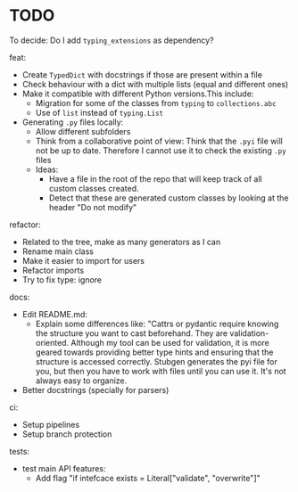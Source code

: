 # TODO

To decide: Do I add `typing_extensions` as dependency?

feat:

- Create `TypedDict` with docstrings if those are present within a file
- Check behaviour with a dict with multiple lists (equal and different ones)
- Make it compatible with different Python versions.This include:
  - Migration for some of the classes from `typing` to `collections.abc`
  - Use of `list` instead of `typing.List`
- Generating `.py` files locally:
  - Allow different subfolders
  - Think from a collaborative point of view: Think that the `.pyi` file will not be up
    to date. Therefore I cannot use it to check the existing `.py` files
  - Ideas:
    - Have a file in the root of the repo that will keep track of all custom classes created.
    - Detect that these are generated custom classes by looking at the header "Do not modify"

refactor:

- Related to the tree, make as many generators as I can
- Rename main class
- Make it easier to import for users
- Refactor imports
- Try to fix type: ignore



docs:

- Edit README.md:
  - Explain some differences like: "Cattrs or pydantic require knowing the structure you
    want to cast beforehand. They are validation-oriented. Although my tool can be used
    for validation, it is more geared towards providing better type hints and ensuring
    that the structure is accessed correctly. Stubgen generates the pyi file for you, but
    then you have to work with files until you can use it. It's not always easy to
    organize.
- Better docstrings (specially for parsers)

ci:

- Setup pipelines
- Setup branch protection

tests:
- test main API features:
    - Add flag "if intefcace exists = Literal["validate", "overwrite"]"

